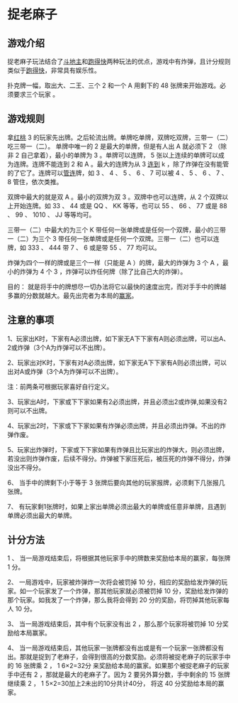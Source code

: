 # 捉老麻子

## 游戏介绍

捉老麻子玩法结合了[斗地主](https://baike.baidu.com/item/%E6%96%97%E5%9C%B0%E4%B8%BB)和[跑得快](https://baike.baidu.com/item/%E8%B7%91%E5%BE%97%E5%BF%AB)两种玩法的优点，游戏中有炸弹，且计分规则类似于[跑得快](https://baike.baidu.com/item/%E8%B7%91%E5%BE%97%E5%BF%AB)，非常具有娱乐性。

扑克牌一幅，取出大、二王、三个 2 和一个 A 用剩下的 48 张牌来开始游戏。必须要求三个玩家 。



## 游戏规则

拿[红桃](https://baike.baidu.com/item/%E7%BA%A2%E6%A1%83) 3 的玩家先出牌。之后轮流出牌。单牌吃单牌，双牌吃双牌，三带一（二）吃三带一（二）。 单牌中唯一的 2 是最大的单牌，但是有人出 A 就必须下 2 （除非 2 自己拿着），最小的单牌为 3 。单牌可以连牌， 5 张以上连续的单牌可以成为连牌。连牌不能连到 2 和 A 。最大的连牌为从 3 [连到](https://baike.baidu.com/item/%E8%BF%9E%E5%88%B0) k ，除了炸弹在没有能管的了它了。连牌可以[管连](https://baike.baidu.com/item/%E7%AE%A1%E8%BF%9E)牌，如 3 、 4 、 5 、 6 、 7 可以被 4 、 5 、 6 、 7 、 8 管住，依次类推。

双牌中最大的就是双 A 。最小的双牌为双 3 。双牌中也可以连牌，从 2 个双牌以上开始连牌。如 33 、 44 或是 QQ 、 KK 等等，也可以 55 、 66 、 77 或是 88 、 99 、 1010 、 JJ 等等均可。

三带一（二）中最大的为三个 K 带任何一张单牌或是任何一个双牌，最小的三带一（二）为三个 3 带任何一张单牌或是任何一个双牌。三带一（二）也可以连牌，如 333 、 444 带 7 、 6 或是带 55 、 77 均可以。

炸弹为四个一样的牌或是三个一样（只能是 A ）的牌，最大的炸弹为 3 个 A ，最小的炸弹为 4 个 3 ，炸弹可以炸任何牌（除了比自己大的炸弹）。

目的： 就是将手中的牌想尽一切办法将它以最快的速度出完，而对手手中的牌越多赢的分数就越大。最先出完者为本局的[赢家](https://baike.baidu.com/item/%E8%B5%A2%E5%AE%B6)。



## 注意的事项

1、玩家出K时，下家有A必须出牌，如下家无A下下家有A则必须出牌，可以出A、2或炸弹（3个A为炸弹可以不出牌）。

2、玩家出对K时，下家有对A必须出牌，如下家无A下下家有A则必须出牌，可以出对A或炸弹（3个A为炸弹可以不出牌）。

注：前两条可根据玩家喜好自行定义。

3、玩家出A时，下家或下下家如果有2必须出牌，并且必须出2或炸弹,如果没有2则可以不出牌。

4、玩家出2时，下家或下下家如果有炸弹必须出牌，并且必须出炸弹。不出的炸弹作废。

5、玩家出炸弹时，下家或下下家如果有炸弹且比玩家出的炸弹大，则必须出牌，若没出则炸弹作废，后续不得分。炸弹被下家压死后，被压死的炸弹不得分，炸弹没出不得分。

6、 当手中的牌剩下小于等于 3 张牌后要向其他的玩家报牌，必须剩下几张报几张牌。

7、 有玩家剩1张牌时，如果上家出单牌必须出最大的单牌或任意非单牌，且遇到单牌必须出最大的单牌。



## 计分方法

1 、 当一局游戏结束后，将根据其他玩家手中的牌数来奖励给本局的赢家，每张牌 1 分。

2、 一局游戏中，玩家被炸弹炸一次将会被罚掉 10 分，相应的奖励给发炸弹的玩家。如一个玩家发了一个炸弹，那其他玩家就必须被罚掉 10 分，奖励给发炸弹的那个玩家。如我发了一个炸弹，那么我将会得到 20 分的奖励，将罚掉其他玩家每人 10 分。

3、 当一局游戏结束后，其中有个玩家没有出 2 ，那么那个玩家将被罚掉 10 分奖励给本局赢家。

4、 当一局游戏结束后，其他玩家一张牌都没有出或是有一个玩家一张牌都没有出。那就是捉到了老麻子，会得到很高的分数奖励。必须将被捉老麻子的玩家手中的 16 张牌乘 2 ， 1 6×2=32分 来奖励给本局的赢家。如果那个被捉老麻子的玩家手中还有 2 ，那就是最大的老麻子了。因为 2 要另外算分数，手中剩余的 15 张牌继续乘 2 ， 1 5×2=30加上2未出的10分共计40分， 将这 40 分奖励给本局的赢家。